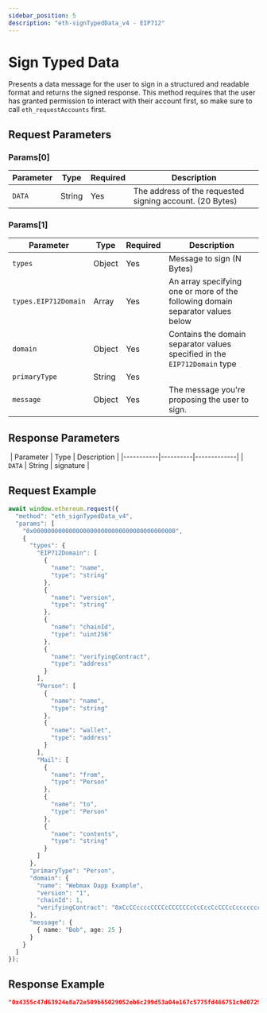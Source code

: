```yaml
---
sidebar_position: 5
description: "eth-signTypedData_v4 - EIP712"
---
```


# Sign Typed Data

Presents a data message for the user to sign in a structured and readable format and returns the signed response. This method requires that the user has granted permission to interact with their account first, so make sure to call `eth_requestAccounts` first.

## Request Parameters

### Params\[0\]

| Parameter | Type   | Required | Description |
|-----------|--------|----------|-------------|
| `DATA`    | String | Yes      | The address of the requested signing account. (20 Bytes) |

### Params\[1\]

| Parameter      | Type   | Required | Description |
|----------------|--------|----------|-------------|
| `types`        | Object | Yes      | Message to sign (N Bytes) |
| `types.EIP712Domain` | Array  | Yes      | An array specifying one or more of the following domain separator values below |
| `domain`       | Object | Yes      | Contains the domain separator values specified in the `EIP712Domain` type |
| `primaryType`  | String | Yes      |  |
| `message`      | Object | Yes      | The message you're proposing the user to sign. |

## Response Parameters
​
| Parameter | Type     | Description |
|-----------|----------|-------------|
| `DATA`    | String   | signature   |

## Request Example

```typescript
await window.ethereum.request({
  "method": "eth_signTypedData_v4",
  "params": [
    "0x0000000000000000000000000000000000000000",
    {
      "types": {
        "EIP712Domain": [
          {
            "name": "name",
            "type": "string"
          },
          {
            "name": "version",
            "type": "string"
          },
          {
            "name": "chainId",
            "type": "uint256"
          },
          {
            "name": "verifyingContract",
            "type": "address"
          }
        ],
        "Person": [
          {
            "name": "name",
            "type": "string"
          },
          {
            "name": "wallet",
            "type": "address"
          }
        ],
        "Mail": [
          {
            "name": "from",
            "type": "Person"
          },
          {
            "name": "to",
            "type": "Person"
          },
          {
            "name": "contents",
            "type": "string"
          }
        ]
      },
      "primaryType": "Person",
      "domain": {
        "name": "Webmax Dapp Example",
        "version": "1",
        "chainId": 1,
        "verifyingContract": "0xCcCCccccCCCCcCCCCCCcCcCccCcCCCcCcccccccC"
      },
      "message": {
        { name: "Bob", age: 25 }
      }
    }
  ]
});
```

## Response Example

```json
"0x4355c47d63924e8a72e509b65029052eb6c299d53a04e167c5775fd466751c9d07299936d304c153f6443dfa05f40ff007d72911b6f72307f996231605b915621c"
```
​